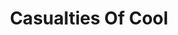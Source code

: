---
title: "Casualties Of Cool"
summary: "Canadian country rock duo consisting of Devin Townsend and Ché Aimee Dorval. Townsend founded the project in 2010, and officially announced it in 2012. The duo's self-titled debut album was relesed in May 2014; it was partially funded by crowdfunding."
slug: "casualties-of-cool"
image: "casualties-of-cool.jpg"
apple_music_artist_url: "None"
wikipedia_url: "none"
---